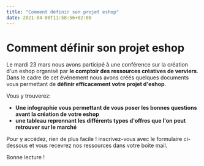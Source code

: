 ```yaml
---
title: "Comment définir son projet eshop"
date: 2021-04-08T11:58:56+02:00
---
```


# Comment définir son projet eshop
Le mardi 23 mars nous avons participé à une conférence sur la création d'un eshop organisé par **le comptoir des ressources créatives de verviers**. Dans le cadre de cet événement nous avons créés quelques documents vous permettant de **définir efficacement votre projet d'eshop**.  

Vous y trouverez:  

- **Une infographie vous permettant de vous poser les bonnes questions avant la création de votre eshop**
- **une tableau reprennant les différents types d'offres que l'on peut retrouver sur le marché** 

Pour y accédez, rien de plus facile ! inscrivez-vous avec le formulaire ci-dessous et vous recevrez nos ressources dans votre boite mail.  

Bonne lecture ! 